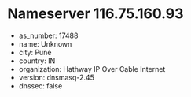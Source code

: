 # Nameserver 116.75.160.93

* as_number: 17488
* name: Unknown
* city: Pune
* country: IN
* organization: Hathway IP Over Cable Internet
* version: dnsmasq-2.45
* dnssec: false
